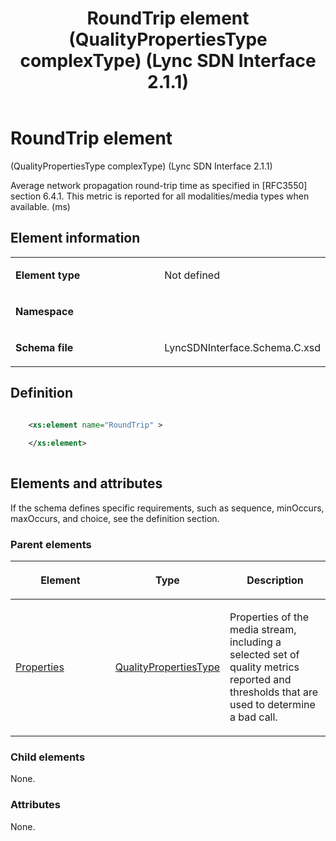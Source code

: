 ﻿---
title: RoundTrip element (QualityPropertiesType complexType) (Lync SDN Interface 2.1.1)
TOCTitle: RoundTrip element
ms:assetid: 3cda08b3-32c3-4f97-7f50-5ac72db8708e
ms:mtpsurl: https://msdn.microsoft.com/en-us/library/Dn912813(v=office.15)
ms:contentKeyID: 64126982
ms.date: 02/16/2015
mtps_version: v=office.15
dev_langs:
- xml
---

# RoundTrip element 

(QualityPropertiesType complexType) (Lync SDN Interface 2.1.1)

Average network propagation round-trip time as specified in \[RFC3550\] section 6.4.1. This metric is reported for all modalities/media types when available. (ms)

## Element information

<table>
<colgroup>
<col style="width: 50%" />
<col style="width: 50%" />
</colgroup>
<tbody>
<tr class="odd">
<td><p><strong>Element type</strong></p></td>
<td><p>Not defined</p></td>
</tr>
<tr class="even">
<td><p><strong>Namespace</strong></p></td>
<td><p></p></td>
</tr>
<tr class="odd">
<td><p><strong>Schema file</strong></p></td>
<td><p>LyncSDNInterface.Schema.C.xsd</p></td>
</tr>
</tbody>
</table>


## Definition

```xml

    <xs:element name="RoundTrip" >
    
    </xs:element>
  
```

## Elements and attributes

If the schema defines specific requirements, such as sequence, minOccurs, maxOccurs, and choice, see the definition section.

### Parent elements

<table>
<colgroup>
<col style="width: 33%" />
<col style="width: 33%" />
<col style="width: 33%" />
</colgroup>
<thead>
<tr class="header">
<th><p>Element</p></th>
<th><p>Type</p></th>
<th><p>Description</p></th>
</tr>
</thead>
<tbody>
<tr class="odd">
<td><p><a href="properties-element-qualitytype-complextype-lync-sdn-interface-2-1-1.md">Properties</a></p></td>
<td><p><a href="qualitypropertiestype-complextype-lync-sdn-interface-2-1-1.md">QualityPropertiesType</a></p></td>
<td><p>Properties of the media stream, including a selected set of quality metrics reported and thresholds that are used to determine a bad call.</p></td>
</tr>
</tbody>
</table>


### Child elements

None.

### Attributes

None.

